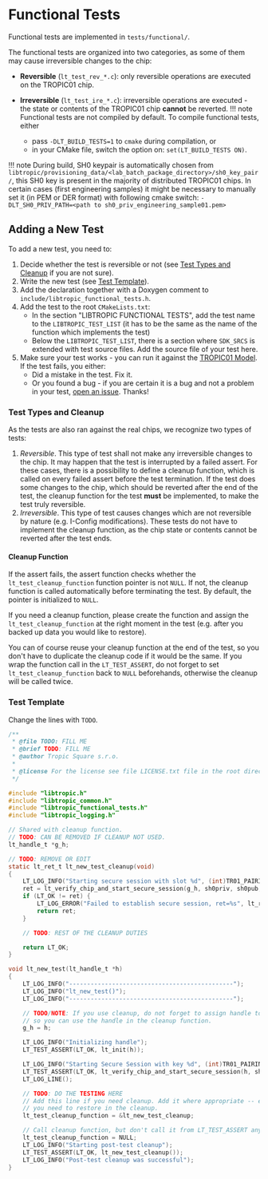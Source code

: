 # Functional Tests
Functional tests are implemented in `tests/functional/`.

The functional tests are organized into two categories, as some of them may cause irreversible changes to the chip:

- **Reversible** (`lt_test_rev_*.c`): only reversible operations are executed on the TROPIC01 chip.
- **Irreversible** (`lt_test_ire_*.c`): irreversible operations are executed - the state or contents of the TROPIC01 chip **cannot** be reverted.
!!! note
    Functional tests are not compiled by default. To compile functional tests, either

    - pass `-DLT_BUILD_TESTS=1` to `cmake` during compilation, or
    - in your CMake file, switch the option on: `set(LT_BUILD_TESTS ON)`.

!!! note
    During build, SH0 keypair is automatically chosen from `libtropic/provisioning_data/<lab_batch_package_directory>/sh0_key_pair/`, this SH0 key is present in the majority of distributed TROPIC01 chips. In certain cases (first   engineering samples) it might be necessary to manually set it (in PEM or DER format) with following cmake switch: `-DLT_SH0_PRIV_PATH=<path to sh0_priv_engineering_sample01.pem>`

## Adding a New Test
To add a new test, you need to:

1. Decide whether the test is reversible or not (see [Test Types and Cleanup](#test-types-and-cleanup) if you are not sure).
2. Write the new test (see [Test Template](#test-template)).
3. Add the declaration together with a Doxygen comment to `include/libtropic_functional_tests.h`.
4. Add the test to the root `CMakeLists.txt`:
    - In the section "LIBTROPIC FUNCTIONAL TESTS", add the test name to the `LIBTROPIC_TEST_LIST`
      (it has to be the same as the name of the function which implements the test)
    - Below the `LIBTROPIC_TEST_LIST`, there is a section where `SDK_SRCS` is extended
      with test source files. Add the source file of your test here.
5. Make sure your test works - you can run it against the [TROPIC01 Model](../../other/tropic01_model.md). If the test
   fails, you either:
    - Did a mistake in the test. Fix it.
    - Or you found a bug - if you are certain it is a bug and not a problem in your test,
      [open an issue](https://github.com/tropicsquare/libtropic/issues/new). Thanks!

### Test Types and Cleanup
As the tests are also ran against the real chips, we recognize two types of tests:

1. *Reversible*. This type of test shall not make any irreversible changes to the chip. It may
   happen that the test is interrupted by a failed assert. For these cases, there is a possibility
   to define a cleanup function, which is called on every failed assert before the test termination.
   If the test does some changes to the chip, which should be reverted after the end of the test,
   the cleanup function for the test **must** be implemented, to make the test truly reversible.
2. *Irreversible*. This type of test causes changes which are not reversible by nature (e.g. I-Config
   modifications). These tests do not have to implement the cleanup function, as the chip state or
   contents cannot be reverted after the test ends.

#### Cleanup Function
If the assert fails, the assert function checks whether the `lt_test_cleanup_function` function pointer
is not `NULL`. If not, the cleanup function is called automatically before terminating the test. By default, the pointer is initialized to `NULL`.

If you need a cleanup function, please create the function and assign the `lt_test_cleanup_function`
at the right moment in the test (e.g. after you backed up data you would like to restore).

You can of course reuse your cleanup function at the end of the test, so you don't have
to duplicate the cleanup code if it would be the same. If you wrap the function call in the `LT_TEST_ASSERT`, do not forget to set `lt_test_cleanup_function` back to `NULL` beforehands, otherwise the cleanup will be called twice.

### Test Template
Change the lines with `TODO`.

```c
/**
 * @file TODO: FILL ME
 * @brief TODO: FILL ME
 * @author Tropic Square s.r.o.
 *
 * @license For the license see file LICENSE.txt file in the root directory of this source tree.
 */

#include "libtropic.h"
#include "libtropic_common.h"
#include "libtropic_functional_tests.h"
#include "libtropic_logging.h"

// Shared with cleanup function.
// TODO: CAN BE REMOVED IF CLEANUP NOT USED.
lt_handle_t *g_h;

// TODO: REMOVE OR EDIT
static lt_ret_t lt_new_test_cleanup(void)
{
    LT_LOG_INFO("Starting secure session with slot %d", (int)TR01_PAIRING_KEY_SLOT_INDEX_0);
    ret = lt_verify_chip_and_start_secure_session(g_h, sh0priv, sh0pub, TR01_PAIRING_KEY_SLOT_INDEX_0);
    if (LT_OK != ret) {
        LT_LOG_ERROR("Failed to establish secure session, ret=%s", lt_ret_verbose(ret));
        return ret;
    }

    // TODO: REST OF THE CLEANUP DUTIES

    return LT_OK;
}

void lt_new_test(lt_handle_t *h)
{
    LT_LOG_INFO("----------------------------------------------");
    LT_LOG_INFO("lt_new_test()");
    LT_LOG_INFO("----------------------------------------------");

    // TODO/NOTE: If you use cleanup, do not forget to assign handle to a globally available pointer,
    // so you can use the handle in the cleanup function.
    g_h = h;

    LT_LOG_INFO("Initializing handle");
    LT_TEST_ASSERT(LT_OK, lt_init(h));

    LT_LOG_INFO("Starting Secure Session with key %d", (int)TR01_PAIRING_KEY_SLOT_INDEX_0);
    LT_TEST_ASSERT(LT_OK, lt_verify_chip_and_start_secure_session(h, sh0priv, sh0pub, TR01_PAIRING_KEY_SLOT_INDEX_0));
    LT_LOG_LINE();

    // TODO: DO THE TESTING HERE
    // Add this line if you need cleanup. Add it where appropriate -- e.g. after backing up data
    // you need to restore in the cleanup.
    lt_test_cleanup_function = &lt_new_test_cleanup;

    // Call cleanup function, but don't call it from LT_TEST_ASSERT anymore.
    lt_test_cleanup_function = NULL;
    LT_LOG_INFO("Starting post-test cleanup");
    LT_TEST_ASSERT(LT_OK, lt_new_test_cleanup());
    LT_LOG_INFO("Post-test cleanup was successful");
}
```